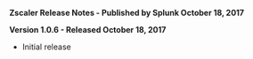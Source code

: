 **Zscaler Release Notes - Published by Splunk October 18, 2017**


**Version 1.0.6 - Released October 18, 2017**

* Initial release
